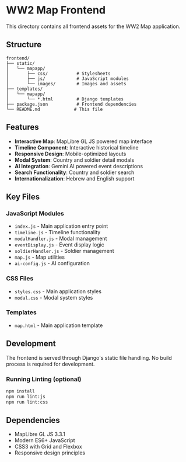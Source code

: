 # WW2 Map Frontend

This directory contains all frontend assets for the WW2 Map application.

## Structure

```
frontend/
├── static/
│   └── mapapp/
│       ├── css/           # Stylesheets
│       ├── js/            # JavaScript modules
│       └── images/        # Images and assets
├── templates/
│   └── mapapp/
│       └── *.html         # Django templates
├── package.json           # Frontend dependencies
└── README.md             # This file
```

## Features

- **Interactive Map**: MapLibre GL JS powered map interface
- **Timeline Component**: Interactive historical timeline
- **Responsive Design**: Mobile-optimized layouts
- **Modal System**: Country and soldier detail modals
- **AI Integration**: Gemini AI powered event descriptions
- **Search Functionality**: Country and soldier search
- **Internationalization**: Hebrew and English support

## Key Files

### JavaScript Modules
- `index.js` - Main application entry point
- `timeline.js` - Timeline functionality
- `modalHandler.js` - Modal management
- `eventDisplay.js` - Event display logic
- `soldierHandler.js` - Soldier management
- `map.js` - Map utilities
- `ai-config.js` - AI configuration

### CSS Files
- `styles.css` - Main application styles
- `modal.css` - Modal system styles

### Templates
- `map.html` - Main application template

## Development

The frontend is served through Django's static file handling. No build process is required for development.

### Running Linting (optional)
```bash
npm install
npm run lint:js
npm run lint:css
```

## Dependencies

- MapLibre GL JS 3.3.1
- Modern ES6+ JavaScript
- CSS3 with Grid and Flexbox
- Responsive design principles 